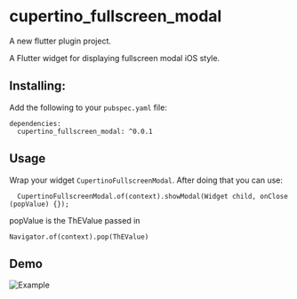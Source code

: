 # cupertino_fullscreen_modal

A new flutter plugin project.

A Flutter widget for displaying fullscreen modal iOS style.
## Installing:

Add the following to your `pubspec.yaml` file:

    dependencies:
      cupertino_fullscreen_modal: ^0.0.1

## 

## Usage

Wrap your widget `CupertinoFullscreenModal`. After doing that you can use:

      CupertinoFullscreenModal.of(context).showModal(Widget child, onClose (popValue) {});

popValue is the ThEValue passed in 

    Navigator.of(context).pop(ThEValue)
##

## Demo
![Example](https://i.imgur.com/zr8YjVm.gif)
